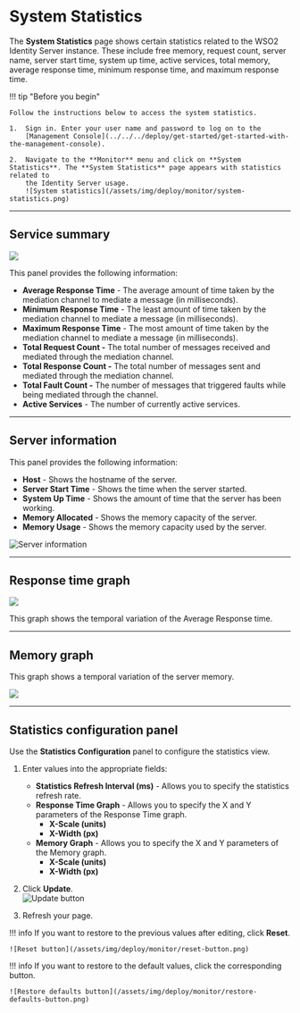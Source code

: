# System Statistics

The **System Statistics** page shows certain statistics related to the
WSO2 Identity Server instance. These include free memory, request count,
server name, server start time, system up time, active services, total
memory, average response time, minimum response time, and maximum
response time.

!!! tip "Before you begin"

    Follow the instructions below to access the system statistics.

    1.  Sign in. Enter your user name and password to log on to the
        [Management Console](../../../deploy/get-started/get-started-with-the-management-console).        
        
    2.  Navigate to the **Monitor** menu and click on **System Statistics**. The **System Statistics** page appears with statistics related to
        the Identity Server usage.  
        ![System statistics](/assets/img/deploy/monitor/system-statistics.png) 

---

## Service summary

![](/assets/img/deploy/monitor/service-summary.png)

This panel provides the following information:

-   **Average Response Time** - The average amount of time taken by the
    mediation channel to mediate a message (in milliseconds).
-   **Minimum Response Time** - The least amount of time taken by the
    mediation channel to mediate a message (in milliseconds).
-   **Maximum Response Time** - The most amount of time taken by the
    mediation channel to mediate a message (in milliseconds).
-   **Total Request Count -** The total number of messages received and
    mediated through the mediation channel.
-   **Total Response Count -** The total number of messages sent and
    mediated through the mediation channel.
-   **Total Fault Count -** The number of messages that triggered faults
    while being mediated through the channel.
-   **Active Services** - The number of currently active services.

---

## Server information

This panel provides the following information:

-   **Host** - Shows the hostname of the server.
-   **Server Start Time** - Shows the time when the server started.
-   **System Up Time** - Shows the amount of time that the server has
    been working.
-   **Memory Allocated** - Shows the memory capacity of the server.
-   **Memory Usage** - Shows the memory capacity used by the server.

![Server information](/assets/img/deploy/monitor/server-information.png) 

---

## Response time graph

![](/assets/img/deploy/monitor/response-time.png)

This graph shows the temporal variation of the Average Response time.

---

## Memory graph

This graph shows a temporal variation of the server memory.

![](/assets/img/deploy/monitor/memory-graph.png)

---

## Statistics configuration panel

Use the **Statistics Configuration** panel to configure the statistics
view.

1.  Enter values into the appropriate fields:
    -   **Statistics Refresh Interval (ms)** - Allows you to specify the
        statistics refresh rate.
    -   **Response Time Graph** - Allows you to specify the X and Y
        parameters of the Response Time graph.
        -   **X-Scale (units)**
        -   **X-Width (px)**
    -   **Memory Graph** - Allows you to specify the X and Y parameters
        of the Memory graph.
        -   **X-Scale (units)**
        -   **X-Width (px)**
2.  Click **Update**.  
    ![Update button](/assets/img/deploy/monitor/update-button.png)

3.  Refresh your page.

!!! info
    If you want to restore to the previous values after editing, click **Reset**.

    ![Reset button](/assets/img/deploy/monitor/reset-button.png)

!!! info
    If you want to restore to the default values, click the corresponding button.

    ![Restore defaults button](/assets/img/deploy/monitor/restore-defaults-button.png)
